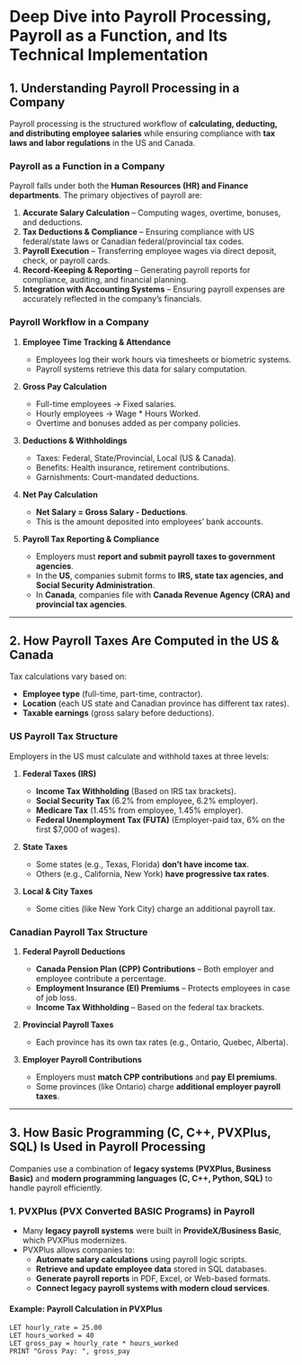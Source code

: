 # **Deep Dive into Payroll Processing, Payroll as a Function, and Its Technical Implementation**

## **1. Understanding Payroll Processing in a Company**
Payroll processing is the structured workflow of **calculating, deducting, and distributing employee salaries** while ensuring compliance with **tax laws and labor regulations** in the US and Canada.

### **Payroll as a Function in a Company**
Payroll falls under both the **Human Resources (HR) and Finance departments**. The primary objectives of payroll are:
1. **Accurate Salary Calculation** – Computing wages, overtime, bonuses, and deductions.
2. **Tax Deductions & Compliance** – Ensuring compliance with US federal/state laws or Canadian federal/provincial tax codes.
3. **Payroll Execution** – Transferring employee wages via direct deposit, check, or payroll cards.
4. **Record-Keeping & Reporting** – Generating payroll reports for compliance, auditing, and financial planning.
5. **Integration with Accounting Systems** – Ensuring payroll expenses are accurately reflected in the company’s financials.

### **Payroll Workflow in a Company**
1. **Employee Time Tracking & Attendance**
   - Employees log their work hours via timesheets or biometric systems.
   - Payroll systems retrieve this data for salary computation.

2. **Gross Pay Calculation**
   - Full-time employees → Fixed salaries.
   - Hourly employees → Wage * Hours Worked.
   - Overtime and bonuses added as per company policies.

3. **Deductions & Withholdings**
   - Taxes: Federal, State/Provincial, Local (US & Canada).
   - Benefits: Health insurance, retirement contributions.
   - Garnishments: Court-mandated deductions.

4. **Net Pay Calculation**
   - **Net Salary = Gross Salary - Deductions**.
   - This is the amount deposited into employees’ bank accounts.

5. **Payroll Tax Reporting & Compliance**
   - Employers must **report and submit payroll taxes to government agencies**.
   - In the **US**, companies submit forms to **IRS, state tax agencies, and Social Security Administration**.
   - In **Canada**, companies file with **Canada Revenue Agency (CRA) and provincial tax agencies**.

---

## **2. How Payroll Taxes Are Computed in the US & Canada**
Tax calculations vary based on:
- **Employee type** (full-time, part-time, contractor).
- **Location** (each US state and Canadian province has different tax rates).
- **Taxable earnings** (gross salary before deductions).

### **US Payroll Tax Structure**
Employers in the US must calculate and withhold taxes at three levels:
1. **Federal Taxes (IRS)**
   - **Income Tax Withholding** (Based on IRS tax brackets).
   - **Social Security Tax** (6.2% from employee, 6.2% employer).
   - **Medicare Tax** (1.45% from employee, 1.45% employer).
   - **Federal Unemployment Tax (FUTA)** (Employer-paid tax, 6% on the first $7,000 of wages).

2. **State Taxes**
   - Some states (e.g., Texas, Florida) **don’t have income tax**.
   - Others (e.g., California, New York) **have progressive tax rates**.

3. **Local & City Taxes**
   - Some cities (like New York City) charge an additional payroll tax.

### **Canadian Payroll Tax Structure**
1. **Federal Payroll Deductions**
   - **Canada Pension Plan (CPP) Contributions** – Both employer and employee contribute a percentage.
   - **Employment Insurance (EI) Premiums** – Protects employees in case of job loss.
   - **Income Tax Withholding** – Based on the federal tax brackets.

2. **Provincial Payroll Taxes**
   - Each province has its own tax rates (e.g., Ontario, Quebec, Alberta).

3. **Employer Payroll Contributions**
   - Employers must **match CPP contributions** and **pay EI premiums**.
   - Some provinces (like Ontario) charge **additional employer payroll taxes**.

---

## **3. How Basic Programming (C, C++, PVXPlus, SQL) Is Used in Payroll Processing**
Companies use a combination of **legacy systems (PVXPlus, Business Basic)** and **modern programming languages (C, C++, Python, SQL)** to handle payroll efficiently.

### **1. PVXPlus (PVX Converted BASIC Programs) in Payroll**
- Many **legacy payroll systems** were built in **ProvideX/Business Basic**, which PVXPlus modernizes.
- PVXPlus allows companies to:
  - **Automate salary calculations** using payroll logic scripts.
  - **Retrieve and update employee data** stored in SQL databases.
  - **Generate payroll reports** in PDF, Excel, or Web-based formats.
  - **Connect legacy payroll systems with modern cloud services**.

#### **Example: Payroll Calculation in PVXPlus**
```basic
LET hourly_rate = 25.00
LET hours_worked = 40
LET gross_pay = hourly_rate * hours_worked
PRINT "Gross Pay: ", gross_pay

```
